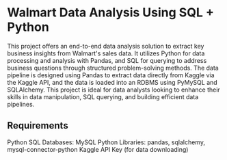 # Walmart Data Analysis Using SQL + Python 

This project offers an end-to-end data analysis solution to extract key business insights from Walmart's sales data.
It utilizes Python for data processing and analysis with Pandas, and SQL for querying to address business questions through structured problem-solving methods.
The data pipeline is designed using Pandas to extract data directly from Kaggle via the Kaggle API, and the data is loaded into an RDBMS using PyMySQL and SQLAlchemy.
This project is ideal for data analysts looking to enhance their skills in data manipulation, SQL querying, and building efficient data pipelines.

## Requirements
  Python 
  SQL Databases: MySQL
  Python Libraries:
     pandas, sqlalchemy, mysql-connector-python
 Kaggle API Key (for data downloading)
